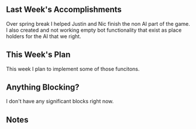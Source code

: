 ## Last Week's Accomplishments

Over spring break I helped Justin and Nic finish the non AI part of the game. I also created and not working empty bot functionality that exist as place holders for the AI that we right.

## This Week's Plan

This week I plan to implement some of those funcitons.

## Anything Blocking?

I don't have any significant blocks right now. 

## Notes
